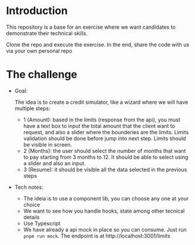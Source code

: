 # Introduction

This repository is a base for an exercise where we want candidates to demonstrate their technical skills.

Clone the repo and execute the exercise. In the end, share the code with us via your own personal repo 

# The challenge

 - Goal:
    
    The idea is to create a credit simulator, like a wizard where we will have multiple steps:
    -  1 (Amount): based in the limits (response from the api), you must have a text box to input the total amount that the client want to request, and also a slider where the bounderies are the limits. Limits validation should be done before jump into next step. Limits should be visible in screen.
    -  2 (Months): the user should select the number of months that want to pay starting from 3 months to 12. It should be able to select using a slider and also an input. 
    -  3 (Resume): it should be visible all the data selected in the previous steps

 - Tech notes:
    - The ideia is to use a component lib, you can choose any one at your choice
    - We want to see how you handle hooks, state among other tecnical details
    - Use Typescript
    - We have already a api mock in place so you can consume. Just run `pnpm run mock`. The endpoint is at http://localhost:3001/limits